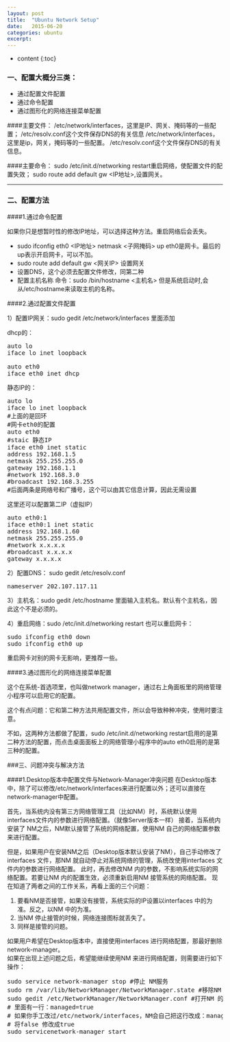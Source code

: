```yaml
---
layout: post
title:  "Ubuntu Network Setup"
date:   2015-06-20 
categories: ubuntu
excerpt: 
---
```


* content
{:toc}

### 一、配置大概分三类：
* 通过配置文件配置
* 通过命令配置
* 通过图形化的网络连接菜单配置


####主要文件： 
/etc/network/interfaces，这里是IP、网关、掩码等的一些配置； 
/etc/resolv.conf这个文件保存DNS的有关信息
/etc/network/interfaces，这里是ip，网关，掩码等的一些配置。
/etc/resolv.conf这个文件保存DNS的有关信息。

####主要命令：
sudo /etc/init.d/networking restart重启网络，使配置文件的配置失效；
sudo route add default gw <IP地址>,设置网关。

---

### 二、配置方法

####1.通过命令配置

如果你只是想暂时性的修改IP地址，可以选择这种方法。重启网络后会丢失。
* sudo ifconfig eth0 <IP地址> netmask <子网掩码> up
	eth0是网卡。最后的up表示开启网卡，可以不加。
* sudo route add default gw <网关IP>
	设置网关
* 设置DNS，这个必须去配置文件修改，同第二种
* 配置主机名称
	命令：sudo /bin/hostname <主机名>
	但是系统启动时,会从/etc/hostname来读取主机的名称。

####2.通过配置文件配置

1）配置IP网关：sudo gedit /etc/network/interfaces 里面添加

dhcp的：
<pre>
auto lo
iface lo inet loopback

auto eth0
iface eth0 inet dhcp
</pre>

静态IP的：
<pre>
auto lo
iface lo inet loopback
#上面的是回环
#网卡eth0的配置
auto eth0
#staic 静态IP
iface eth0 inet static
address 192.168.1.5
netmask 255.255.255.0
gateway 192.168.1.1
#network 192.168.3.0  
#broadcast 192.168.3.255 
#后面两条是网络号和广播号，这个可以由其它信息计算，因此无需设置
</pre>
这里还可以配置第二IP（虚拟IP）
<pre>
auto eth0:1
iface eth0:1 inet static
address 192.168.1.60
netmask 255.255.255.0
#network x.x.x.x
#broadcast x.x.x.x
gateway x.x.x.x 
</pre>
2）配置DNS： sudo gedit /etc/resolv.conf
<pre>
nameserver 202.107.117.11
</pre>
3）主机名：sudo gedit /etc/hostname 里面输入主机名。默认有个主机名，因此这个不是必须的。

4）重启网络：sudo /etc/init.d/networking restart
也可以重启网卡：
<pre>
sudo ifconfig eth0 down 
sudo ifconfig eth0 up
</pre>
重启网卡对别的网卡无影响，更推荐一些。


####3.通过图形化的网络连接菜单配置

这个在系统-首选项里，也叫做network manager，通过右上角面板里的网络管理小程序可以启用它的配置。

这个有点问题：它和第二种方法共用配置文件，所以会导致种种冲突，使用时要注意。

不如，这两种方法都做了配置，sudo /etc/init.d/networking restart启用的是第二种方法的配置，而点击桌面面板上的网络管理小程序中的auto eth0启用的是第三种的配置。

###三、问题冲突与解决方法

####1.Desktop版本中配置文件与Network-Manager冲突问题
在Desktop版本中，除了可以修改/etc/network/interfaces来进行配置以外；还可以直接在network-manager中配置。  

首先，当系统内没有第三方网络管理工具（比如NM）时，系统默认使用interfaces文件内的参数进行网络配置。（就像Server版本一样）
接着，当系统内安装了 NM之后，NM默认接管了系统的网络配置，使用NM 自己的网络配置参数来进行配置。

但是，如果用户在安装NM之后（Desktop版本默认安装了NM），自己手动修改了interfaces 文件，那NM 就自动停止对系统网络的管理，系统改使用interfaces 文件内的参数进行网络配置。
此时，再去修改NM 内的参数，不影响系统实际的网络配置。若要让NM 内的配置生效，必须重新启用NM 接管系统的网络配置。
现在知道了两者之间的工作关系，再看上面的三个问题：  

1. 要看NM是否接管，如果没有接管，系统实际的IP设置以interfaces 中的为准。反之，以NM 中的为准。
2. 当NM 停止接管的时候，网络连接图标就丢失了。
3. 同样是接管的问题。

如果用户希望在Desktop版本中，直接使用interfaces 进行网络配置，那最好删除network-manager。  
如果在出现上述问题之后，希望能继续使用NM 来进行网络配置，则需要进行如下操作：  

<pre>sudo service network-manager stop #停止 NM服务  
sudo rm /var/lib/NetworkManager/NetworkManager.state #移除NM 的状态文件  
sudo gedit /etc/NetworkManager/NetworkManager.conf #打开NM 的配置文件  
# 里面有一行：managed=true  
# 如果你手工改过/etc/network/interfaces，NM会自己把这行改成：managed=false  
# 将false 修改成true  
sudo servicenetwork-manager start</pre>  
